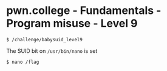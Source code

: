 # pwn.college - Fundamentals - Program misuse - Level 9
```
$ /challenge/babysuid_level9
```
The SUID bit on `/usr/bin/nano` is set
```
$ nano /flag
```
